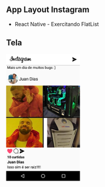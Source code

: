 ## App Layout Instagram 
- React Native -  Exercitando FlatList 

## Tela

<img src="https://github.com/DaianeM/assets/blob/main/appInsta.png" width="200">

